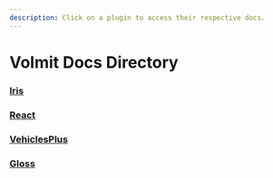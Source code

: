 ```yaml
---
description: Click on a plugin to access their respective docs.
---
```


# Volmit Docs Directory

### [Iris](https://volmitsoftware.gitbook.io/iris/)

### [React](https://volmitsoftware.gitbook.io/react)

### [VehiclesPlus](https://volmitsoftware.gitbook.io/vehiclesplus)

### [Gloss](https://volmitsoftware.gitbook.io/gloss)

